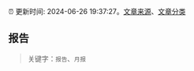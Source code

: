 :alarm_clock: 更新时间: 2024-06-26 19:37:27。[文章来源](/README.md)、[文章分类](/TAGS.md)

## 报告


> 关键字：`报告`、`月报`



